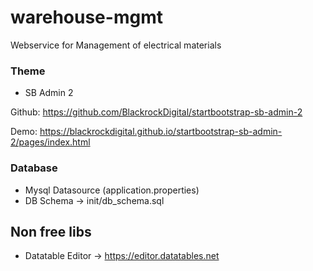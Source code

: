 # warehouse-mgmt
Webservice for Management of electrical materials


### Theme
- SB Admin 2 

Github:
https://github.com/BlackrockDigital/startbootstrap-sb-admin-2

Demo:
https://blackrockdigital.github.io/startbootstrap-sb-admin-2/pages/index.html

### Database
- Mysql Datasource (application.properties)
- DB Schema -> init/db_schema.sql


## Non free libs
- Datatable Editor -> https://editor.datatables.net

